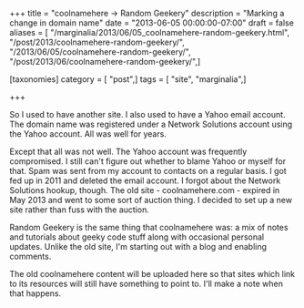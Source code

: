 +++
title = "coolnamehere -> Random Geekery"
description = "Marking a change in domain name"
date = "2013-06-05 00:00:00-07:00"
draft = false
aliases = [ "/marginalia/2013/06/05_coolnamehere-random-geekery.html", "/post/2013/coolnamehere-random-geekery/", "/2013/06/05/coolnamehere-random-geekery/", "/post/2013/06/coolnamehere-random-geekery/",]

[taxonomies]
category = [ "post",]
tags = [ "site", "marginalia",]

+++

So I used to have another site.
I also used to have a Yahoo email account.
The domain name was registered under a Network Solutions account using the Yahoo account.
All was well for years.
<!--more-->

Except that all was not well.
The Yahoo account was frequently compromised.
I still can't figure out whether to blame Yahoo or myself for that.
Spam was sent from my account to contacts on a regular basis.
I got fed up in 2011 and deleted the email account.
I forgot about the Network Solutions hookup, though.
The old site - coolnamehere.com - expired in May 2013 and went to some sort of auction thing.
I decided to set up a new site rather than fuss with the auction.

Random Geekery is the same thing that coolnamehere was:
a mix of notes and tutorials about geeky code stuff along with occasional personal updates.
Unlike the old site, I'm starting out with a blog and enabling comments.

The old coolnamehere content will be uploaded here so that sites which link to its resources will still have something to point to.
I'll make a note when that happens.